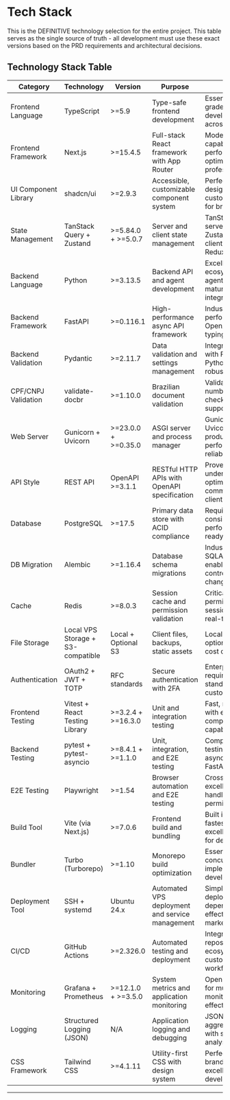 # Tech Stack

This is the DEFINITIVE technology selection for the entire project. This table serves as the single source of truth - all development must use these exact versions based on the PRD requirements and architectural decisions.

## Technology Stack Table

| Category | Technology | Version | Purpose | Rationale |
|----------|------------|---------|---------|-----------|
| Frontend Language | TypeScript | >=5.9 | Type-safe frontend development | Essential for enterprise-grade code quality and developer productivity across team |
| Frontend Framework | Next.js | >=15.4.5 | Full-stack React framework with App Router | Modern SSR/SSG capabilities, excellent performance, built-in optimization for professional UX |
| UI Component Library | shadcn/ui | >=2.9.3 | Accessible, customizable component system | Perfect balance of design quality and customization flexibility for branding system |
| State Management | TanStack Query + Zustand | >=5.84.0 + >=5.0.7 | Server and client state management | TanStack Query for server state caching, Zustand for lightweight client state, avoids Redux complexity |
| Backend Language | Python | >=3.13.5 | Backend API and agent development | Excellent AI/ML ecosystem for future agent capabilities, mature FastAPI integration |
| Backend Framework | FastAPI | >=0.116.1 | High-performance async API framework | Industry-leading performance, automatic OpenAPI docs, excellent typing integration |
| Backend Validation | Pydantic | >=2.11.7 | Data validation and settings management | Integrates seamlessly with FastAPI, uses Python type hints for robust validation |
| CPF/CNPJ Validation | validate-docbr | >=1.10.0 | Brazilian document validation | Validates CPF and CNPJ numbers with proper check digit algorithm, supports formatting |
| Web Server | Gunicorn + Uvicorn | >=23.0.0 + >=0.35.0 | ASGI server and process manager | Gunicorn manages Uvicorn workers for production-grade performance and reliability |
| API Style | REST API | OpenAPI >=3.1.1 | RESTful HTTP APIs with OpenAPI specification | Proven, well-understood pattern optimal for multi-agent communication and client integrations |
| Database | PostgreSQL | >=17.5 | Primary data store with ACID compliance | Required for agent data consistency, excellent performance, pgvector ready for AI features |
| DB Migration | Alembic | >=1.16.4 | Database schema migrations | Industry standard for SQLAlchemy/SQLModel, enables version-controlled database changes |
| Cache | Redis | >=8.0.3 | Session cache and permission validation | Critical for <10ms permission checks, session management, real-time features |
| File Storage | Local VPS Storage + S3-compatible | Local + Optional S3 | Client files, backups, static assets | Local storage with optional S3 backup for cost optimization |
| Authentication | OAuth2 + JWT + TOTP | RFC standards | Secure authentication with 2FA | Enterprise security requirements, industry standard, supports custom branding |
| Frontend Testing | Vitest + React Testing Library | >=3.2.4 + >=16.3.0 | Unit and integration testing | Fast, modern testing with excellent React component testing capabilities |
| Backend Testing | pytest + pytest-asyncio | >=8.4.1 + >=1.1.0 | Unit, integration, and E2E testing | Comprehensive Python testing ecosystem, async support for FastAPI |
| E2E Testing | Playwright | >=1.54 | Browser automation and E2E testing | Cross-browser support, excellent debugging, handles complex permission scenarios |
| Build Tool | Vite (via Next.js) | >=7.0.6 | Frontend build and bundling | Built into Next.js 15, fastest build times, excellent HMR, optimal for development |
| Bundler | Turbo (Turborepo) | >=1.10 | Monorepo build optimization | Essential for efficient concurrent implementation development |
| Deployment Tool | SSH + systemd | Ubuntu 24.x | Automated VPS deployment and service management | Simple, reliable deployment without API dependencies, cost-effective for Brazilian market |
| CI/CD | GitHub Actions | >=2.326.0 | Automated testing and deployment | Integrated with repository, excellent ecosystem, supports custom implementation workflows |
| Monitoring | Grafana + Prometheus | >=12.1.0 + >=3.5.0 | System metrics and application monitoring | Open source, excellent for multi-client monitoring, cost-effective |
| Logging | Structured Logging (JSON) | N/A | Application logging and debugging | JSON format for log aggregation, compatible with standard log analysis tools |
| CSS Framework | Tailwind CSS | >=4.1.11 | Utility-first CSS with design system | Perfect for custom branding system, excellent performance, developer productivity |

---

